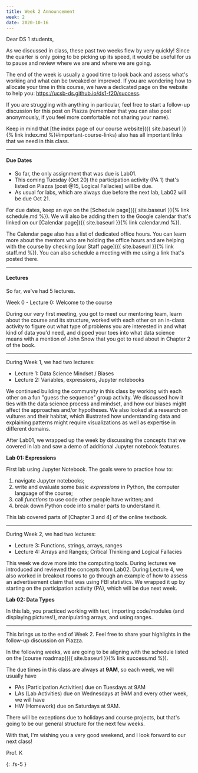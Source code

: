 ```yaml
---
title: Week 2 Announcement
week: 2
date: 2020-10-16
---
```


Dear DS 1 students,

As we discussed in class, these past two weeks flew by very quickly! Since the quarter is only going to be picking up its speed, it would be useful for us to pause and review where we are and where we are going.

The end of the week is usually a good time to look back and assess what's working and what can be tweaked or improved. If you are wondering how to allocate your time in this course, we have a dedicated page on the website to help you:
<https://ucsb-ds.github.io/ds1-f20/success>.

If you are struggling with anything in particular, feel free to start a follow-up discussion for this post on Piazza (remember that you can also post anonymously, if you feel more comfortable not sharing your name).

Keep in mind that [the index page of our course website]({{ site.baseurl }}{% link index.md %}#important-course-links) also has all important links that we need in this class. 

----------------------------------------

#### Due Dates

* So far, the only assignment that was due is Lab01.
* This coming Tuesday (Oct 20) the participation activity (PA 1) that's listed on Piazza (post @15, Logical Fallacies) will be due.
* As usual for labs, which are always due before the next lab, Lab02 will be due Oct 21.


For due dates, keep an eye on the [Schedule page]({{ site.baseurl }}{% link schedule.md %}). We will also be adding them to the Google calendar that's linked on our [Calendar page]({{ site.baseurl }}{% link calendar.md %}).

The Calendar page also has a list of dedicated office hours. You can learn more about the mentors who are holding the office hours and are helping with the course by checking [our Staff page]({{ site.baseurl }}{% link staff.md %}). You can also schedule a meeting with me using a link that's posted there.

----------------------------------------

#### Lectures

So far, we've had 5 lectures.

Week 0 - Lecture 0: Welcome to the course

During our very first meeting, you got to meet our mentoring team, learn about the course and its structure, worked with each other on an in-class activity to figure out what type of problems you are interested in and what kind of data you'd need, and dipped your toes into what data science means with a mention of John Snow that you got to read about in Chapter 2 of the book.

---

During Week 1, we had two lectures:
* Lecture 1: Data Science Mindset / Biases
* Lecture 2: Variables, expressions, Jupyter notebooks

We continued building the community in this class by working with each other on a fun "guess the sequence" group activity. We discussed how it ties with the data science process and mindset, and how our biases might affect the approaches and/or hypotheses. We also looked at a research on vultures and their habitat, which illustrated how understanding data and explaining patterns might require visualizations as well as expertise in different domains.

After Lab01, we wrapped up the week by discussing the concepts that we covered in lab and saw a demo of additional Jupyter notebook features.

**Lab 01: Expressions**

First lab using Jupyter Notebook. The goals were to practice how to:

1. navigate Jupyter notebooks;
2. write and evaluate some basic *expressions* in Python, the computer language of the course;
3. call *functions* to use code other people have written; and
4. break down Python code into smaller parts to understand it.

This lab covered parts of [Chapter 3 and 4] of the online textbook.

---

During Week 2, we had two lectures:

* Lecture 3: Functions, strings, arrays, ranges
* Lecture 4: Arrays and Ranges; Critical Thinking and Logical Fallacies

This week we dove more into the computing tools. During lectures we introduced and reviewed the concepts from Lab02. During Lecture 4, we also worked in breakout rooms to go through an example of how to assess an advertisement claim that was using FBI statistics. We wrapped it up by starting on the participation activity (PA), which will be due next week.

**Lab 02: Data Types**

In this lab, you practiced working with text, importing code/modules (and displaying pictures!), manipulating arrays, and using ranges.

----------------------------------------

This brings us to the end of Week 2. Feel free to share your highlights in the follow-up discussion on Piazza.

In the following weeks, we are going to be aligning with the schedule listed on the [course roadmap]({{ site.baseurl }}{% link success.md %}).

The due times in this class are always at **9AM**, so each week, we will usually have
* PAs (Participation Activities) due on Tuesdays at 9AM
* LAs (Lab Activities) due on Wednesdays at 9AM
and every other week, we will have
* HW (Homework) due on Saturdays at 9AM.

There will be exceptions due to holidays and course projects, but that's going to be our general structure for the next few weeks.

With that, I'm wishing you a very good weekend, and I look forward to our next class!

Prof. K

{: .fs-5 }

